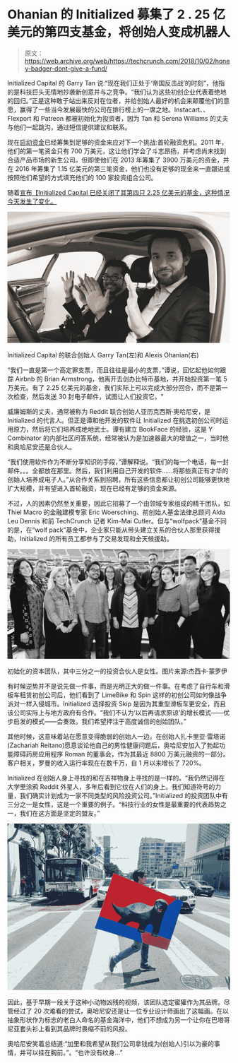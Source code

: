 # Ohanian 的 Initialized 募集了 2 . 25 亿美元的第四支基金，将创始人变成机器人 

> 原文：<https://web.archive.org/web/https://techcrunch.com/2018/10/02/honey-badger-dont-give-a-fund/>

Initialized Capital 的 Garry Tan 说:“现在我们正处于‘帝国反击战’的时刻”，他指的是科技巨头无情地抄袭新创意并与之竞争。“我们认为这些初创企业代表着绝地的回归。”正是这种敢于站出来反对在位者，并给创始人最好的机会来颠覆他们的意愿，赢得了一些当今发展最快的公司在排行榜上的一席之地。Instacart、、Flexport 和 Patreon 都被初始化为投资者，因为 Tan 和 Serena Williams 的丈夫与他们一起跳沟，通过短信提供建议和联系。

现在[启动资金](https://web.archive.org/web/20230102064019/https://initialized.com/)已经筹集到足够的资金来应对下一个挑战:首轮融资危机。2011 年，他们的第一笔资金只有 700 万美元，这让他们学会了斗志昂扬，并考虑尚未找到合适产品市场的新生公司。但即使他们在 2013 年筹集了 3900 万美元的资金，并在 2016 年筹集了 1.15 亿美元的第三笔资金，他们也没有足够的现金来一直跟进或按照他们希望的方式填充他们的 100 家投资组合公司。

随着[宣布【Initialized Capital 已经关闭了其第四只 2.25 亿美元的基金，这种情况今天发生了变化。](https://web.archive.org/web/20230102064019/https://medium.com/initialized-capital/initializing-fund-iv-299d48d26859)

![](img/c39126b704c42badd92f8f2ce18b83ac.png)

Initialized Capital 的联合创始人 Garry Tan(左)和 Alexis Ohanian(右)

“我们一直是第一个高定罪支票，而且往往是最小的支票，”谭说，回忆起他如何跟踪 Airbnb 的 Brian Armstrong，他离开去创办比特币基地，并开始投资第一笔 5 万美元。有了 2.25 亿美元的基金，我们实际上可以完成大部分回合，而不是第一次检查，然后发送 30 封电子邮件，试图让人们投资它。"

威廉姆斯的丈夫，通常被称为 Reddit 联合创始人亚历克西斯·奥哈尼安，是 Initialized 的代言人。但正是谭和他开发的软件让 Initialized 在挑选初创公司时运用原力，然后将它们培养成绝地武士。谭有建立 BookFace 的经验，这是 Y Combinator 的内部社区问答系统，经常被认为是加速器最大的增值之一，当时他和奥哈尼安还是合伙人。

“我们使用软件作为不断分享知识的手段，”谭解释说。“我们的每一个电话，每一封邮件。。。全都放在那里。然后，我们利用自己开发的软件……将那些真正有才华的创始人培养成电子人。”从合作关系到招聘，所有这些信息都让初创公司能够更快地扩大规模，并有望进入首轮融资，现在已经有足够的资金来源。

不过，人的因素仍然至关重要，因此它招募了一个由领域专家组成的精干团队，如 Thiel Macro 的金融建模专家 Eric Woersching、前创始人基金法律总顾问 Alda Leu Dennis 和前 TechCrunch 记者 Kim-Mai Cutler。但与“wolfpack”基金不同的是，在“wolf pack”基金中，企业家只能从带头建立关系的合伙人那里获得援助，Initialized 的所有员工都参与了交易发现和全天候援助。

![](img/6ed46354cb82662a7d16a1e9f5d57116.png)

初始化的资本团队，其中三分之一的投资合伙人是女性。图片来源:杰西卡·蒙罗伊

有时候逆势并不是说先做一件事，而是光明正大的做一件事。在考虑了自行车和滑板车租赁初创公司后，他们看到了 LimeBike 和 Spin 这样的初创公司如何像战争派对一样入侵城市。Initialized 选择投资 Skip 是因为其重型滑板车更安全，而且该公司实际上与地方政府有合作。“我们不认为‘以后再请求原谅’的增长模式——优步启发的模式——会奏效。我们希望押注于高度诚信的创始团队。”

其他时候，这意味着站在愿意变得脆弱的创始人一边。在创始人扎卡里亚·雷塔诺(Zachariah Reitano)愿意谈论他自己的男性健康问题后，奥哈尼安加入了勃起功能障碍药房应用程序 Roman 的董事会，作为其最近 8800 万美元融资的一部分。客户相关，罗曼的收入运行率现在在数千万，自 1 月以来增长了 720%。

Initialized 在创始人身上寻找的和在吉祥物身上寻找的是一样的。“我仍然记得在大学里涂鸦 Reddit 外星人，多年后看到它纹在人们的身上。我们知道符号的力量，我们确实计划成为一家不同类型的风险投资公司。”Initialized 的投资团队中有三分之一是女性，这是一个重要的例子。“科技行业的女性是最重要的代表趋势之一，我们在这方面是坚定的盟友。”

![](img/46a212d782debdcbb07a50d8e80f2c09.png)

因此，基于早期一段关于这种小动物凶残的视频，该团队选定蜜獾作为其品牌。尽管经过了 20 次难看的尝试，奥哈尼安还是让一位专业设计师画出了这幅画。在以抽象形状作为标志的老白人命名的基金海洋中，他们不想成为另一个让你在巴塔哥尼亚套头衫上看到其品牌时畏缩不前的风投。

奥哈尼安笑着总结道:“加里和我希望从我们公司拿钱成为(创始人)引以为豪的事情，并可以挂在胸前。”。“也许没有纹身…”